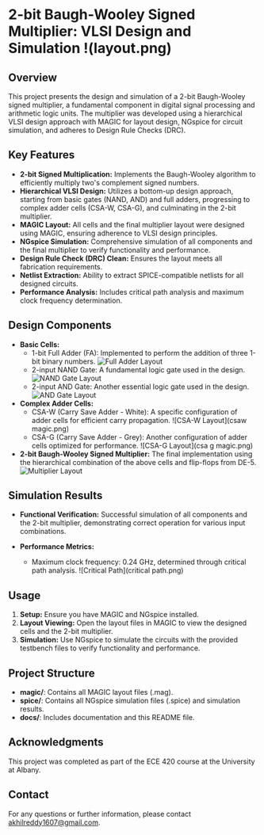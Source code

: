 # 2-bit Baugh-Wooley Signed Multiplier: VLSI Design and Simulation  !(layout.png)

## Overview

This project presents the design and simulation of a 2-bit Baugh-Wooley signed multiplier, a fundamental component in digital signal processing and arithmetic logic units. The multiplier was developed using a hierarchical VLSI design approach with MAGIC for layout design, NGspice for circuit simulation, and adheres to Design Rule Checks (DRC).

## Key Features

* **2-bit Signed Multiplication:** Implements the Baugh-Wooley algorithm to efficiently multiply two's complement signed numbers.
* **Hierarchical VLSI Design:** Utilizes a bottom-up design approach, starting from basic gates (NAND, AND) and full adders, progressing to complex adder cells (CSA-W, CSA-G), and culminating in the 2-bit multiplier.
* **MAGIC Layout:** All cells and the final multiplier layout were designed using MAGIC, ensuring adherence to VLSI design principles.
* **NGspice Simulation:** Comprehensive simulation of all components and the final multiplier to verify functionality and performance.
* **Design Rule Check (DRC) Clean:** Ensures the layout meets all fabrication requirements.
* **Netlist Extraction:** Ability to extract SPICE-compatible netlists for all designed circuits.
* **Performance Analysis:** Includes critical path analysis and maximum clock frequency determination.

## Design Components

* **Basic Cells:**
    * 1-bit Full Adder (FA): Implemented to perform the addition of three 1-bit binary numbers.
        ![Full Adder Layout](famagic.jpg)
    * 2-input NAND Gate: A fundamental logic gate used in the design.
        ![NAND Gate Layout](nandmagic.png)
    * 2-input AND Gate: Another essential logic gate used in the design.
        ![AND Gate Layout](andmagic.png)
* **Complex Adder Cells:**
    * CSA-W (Carry Save Adder - White): A specific configuration of adder cells for efficient carry propagation.
        ![CSA-W Layout](csaw magic.png)
    * CSA-G (Carry Save Adder - Grey): Another configuration of adder cells optimized for performance.
        ![CSA-G Layout](csa g magic.png)
* **2-bit Baugh-Wooley Signed Multiplier:** The final implementation using the hierarchical combination of the above cells and flip-flops from DE-5.
    ![Multiplier Layout](mulmagic.png)

## Simulation Results

* **Functional Verification:** Successful simulation of all components and the 2-bit multiplier, demonstrating correct operation for various input combinations.
   
* **Performance Metrics:**
    * Maximum clock frequency: 0.24 GHz, determined through critical path analysis.
        ![Critical Path](critical path.png)

## Usage

1.  **Setup:** Ensure you have MAGIC and NGspice installed.
2.  **Layout Viewing:** Open the layout files in MAGIC to view the designed cells and the 2-bit multiplier.
3.  **Simulation:** Use NGspice to simulate the circuits with the provided testbench files to verify functionality and performance.

## Project Structure

* **magic/**: Contains all MAGIC layout files (.mag).
* **spice/**: Contains all NGspice simulation files (.spice) and simulation results.
* **docs/**: Includes documentation and this README file.

## Acknowledgments

This project was completed as part of the ECE 420 course at the University at Albany.

## Contact

For any questions or further information, please contact akhilreddy1607@gmail.com.
